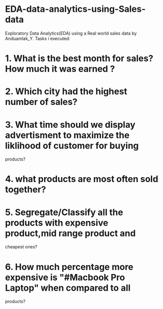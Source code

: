 # EDA-data-analytics-using-Sales-data
Exploratory Data Analytics(EDA) using a Real world sales data by Anduamlak_Y.
Tasks i executed:
# 1. What is the best month for sales? How much it was earned ?
# 2. Which city had the highest number of sales?
# 3. What time should we display advertisment to maximize the liklihood of customer for buying
products?
# 4. what products are most often sold together?
# 5. Segregate/Classify all the products with expensive product,mid range product and
cheapest ones?
# 6. How much percentage more expensive is "#Macbook Pro Laptop" when compared to all
products?
